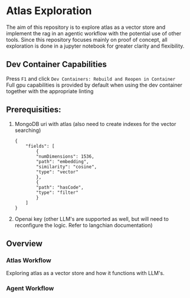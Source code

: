 # Atlas Exploration

The aim of this repository is to explore atlas as a vector store and implement the rag in an agentic workflow with the potential use of other tools. Since this repository focuses mainly on proof of concept, all exploration is done in a jupyter notebook for greater clarity and flexibility.

## Dev Container Capabilities
Press ```F1``` and click ```Dev Containers: Rebuild and Reopen in Container```\
Full gpu capabilities is provided by default when using the dev container together with the appropriate linting

## Prerequisities:
1) MongoDB uri with atlas (also need to create indexes for the vector searching)
    ```
    {
        "fields": [
            {
            "numDimensions": 1536,
            "path": "embedding",
            "similarity": "cosine",
            "type": "vector"
            },
            {
            "path": "hasCode",
            "type": "filter"
            }
        ]
    }
    ```

2) Openai key (other LLM's are supported as well, but will need to reconfigure the logic. Refer to langchian documentation)

## Overview
### Atlas Workflow
Exploring atlas as a vector store and how it functions with LLM's.
### Agent Workflow